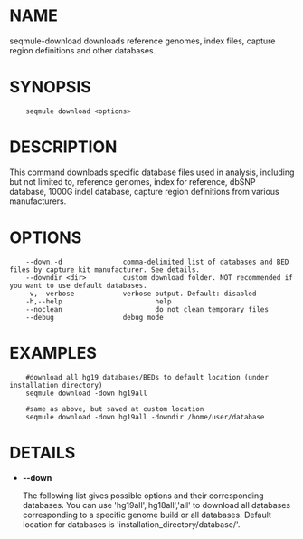 # NAME

seqmule-download downloads reference genomes, index files, capture region definitions and other databases.

# SYNOPSIS

        seqmule download <options>

# DESCRIPTION

This command downloads specific database files used in analysis, including but not limited to, reference genomes, index for reference, dbSNP database, 1000G indel database, capture region definitions from various manufacturers.

# OPTIONS

        --down,-d               comma-delimited list of databases and BED files by capture kit manufacturer. See details.
        --downdir <dir>         custom download folder. NOT recommended if you want to use default databases.
        -v,--verbose            verbose output. Default: disabled
        -h,--help                       help
        --noclean                       do not clean temporary files
        --debug                 debug mode

# EXAMPLES

        #download all hg19 databases/BEDs to default location (under installation directory)
        seqmule download -down hg19all 

        #same as above, but saved at custom location
        seqmule download -down hg19all -downdir /home/user/database 

# DETAILS

- **--down**

    The following list gives possible options and their corresponding databases. You can use 'hg19all','hg18all','all' to download all databases corresponding to a specific genome build or all databases. Default location for databases is 'installation\_directory/database/'. 
